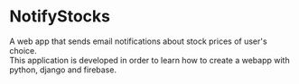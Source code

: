 # NotifyStocks
A web app that sends email notifications about stock prices of user's choice. <br>
This application is developed in order to learn how to create a webapp with python, django and firebase. 
